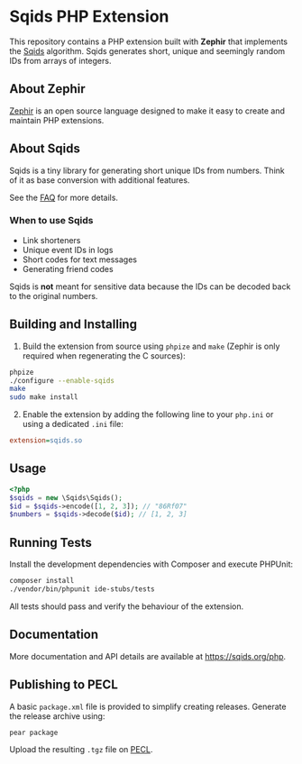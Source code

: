 # Sqids PHP Extension

This repository contains a PHP extension built with **Zephir** that implements the [Sqids](https://sqids.org) algorithm. Sqids generates short, unique and seemingly random IDs from arrays of integers.

## About Zephir

[Zephir](https://docs.zephir-lang.com/0.12/en/welcome) is an open source language designed to make it easy to create and maintain PHP extensions.

## About Sqids

Sqids is a tiny library for generating short unique IDs from numbers. Think of it as base conversion with additional features.

See the [FAQ](https://sqids.org/faq) for more details.

### When to use Sqids

- Link shorteners
- Unique event IDs in logs
- Short codes for text messages
- Generating friend codes

Sqids is **not** meant for sensitive data because the IDs can be decoded back to the original numbers.

## Building and Installing

1. Build the extension from source using `phpize` and `make` (Zephir is only required when regenerating the C sources):

```bash
phpize
./configure --enable-sqids
make
sudo make install
```

2. Enable the extension by adding the following line to your `php.ini` or using a dedicated `.ini` file:

```ini
extension=sqids.so
```

## Usage

```php
<?php
$sqids = new \Sqids\Sqids();
$id = $sqids->encode([1, 2, 3]); // "86Rf07"
$numbers = $sqids->decode($id); // [1, 2, 3]
```

## Running Tests

Install the development dependencies with Composer and execute PHPUnit:

```bash
composer install
./vendor/bin/phpunit ide-stubs/tests
```

All tests should pass and verify the behaviour of the extension.

## Documentation

More documentation and API details are available at <https://sqids.org/php>.

## Publishing to PECL

A basic `package.xml` file is provided to simplify creating releases.
Generate the release archive using:

```bash
pear package
```

Upload the resulting `.tgz` file on [PECL](https://pecl.php.net/).
